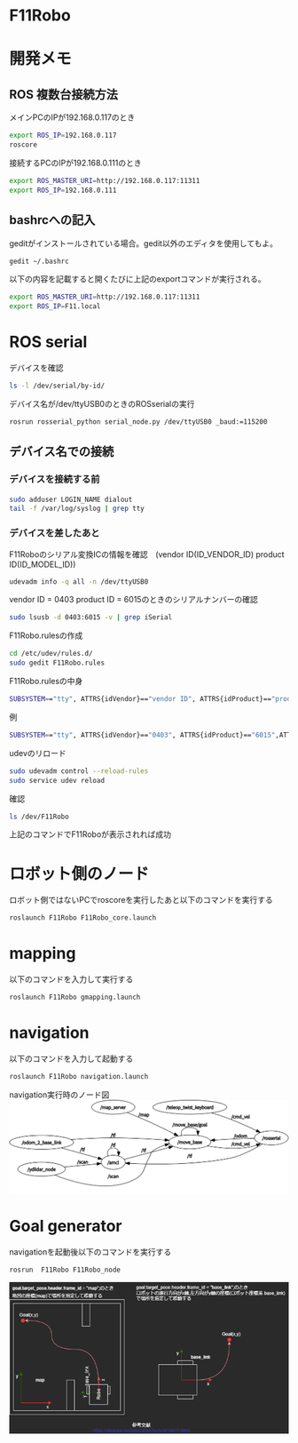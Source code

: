 # F11Robo
# 開発メモ
## ROS 複数台接続方法
メインPCのIPが192.168.0.117のとき
```bash
export ROS_IP=192.168.0.117
roscore
```
接続するPCのIPが192.168.0.111のとき
```bash
export ROS_MASTER_URI=http://192.168.0.117:11311
export ROS_IP=192.168.0.111
```
## bashrcへの記入
geditがインストールされている場合。gedit以外のエディタを使用してもよ。
```bash
gedit ~/.bashrc
```
以下の内容を記載すると開くたびに上記のexportコマンドが実行される。
```bash
export ROS_MASTER_URI=http://192.168.0.117:11311
export ROS_IP=F11.local
```
# ROS serial
デバイスを確認
```bash
ls -l /dev/serial/by-id/
```
デバイス名が/dev/ttyUSB0のときのROSserialの実行
```bash
rosrun rosserial_python serial_node.py /dev/ttyUSB0 _baud:=115200
```
## デバイス名での接続
### デバイスを接続する前
```bash
sudo adduser LOGIN_NAME dialout
tail -f /var/log/syslog | grep tty
```
### デバイスを差したあと
F11Roboのシリアル変換ICの情報を確認　(vendor ID(ID_VENDOR_ID) product ID(ID_MODEL_ID))
```bash
udevadm info -q all -n /dev/ttyUSB0
```
vendor ID = 0403 product ID = 6015のときのシリアルナンバーの確認
```bash
sudo lsusb -d 0403:6015 -v | grep iSerial
```
F11Robo.rulesの作成
```bash
cd /etc/udev/rules.d/
sudo gedit F11Robo.rules
```
F11Robo.rulesの中身
```bash
SUBSYSTEM=="tty", ATTRS{idVendor}=="vendor ID", ATTRS{idProduct}=="product ID",ATTRS{serial}=="シリアルナンバー", MODE:="0666", GROUP:="dialout",  SYMLINK+="F11Robo"
```
例
```bash
SUBSYSTEM=="tty", ATTRS{idVendor}=="0403", ATTRS{idProduct}=="6015",ATTRS{serial}=="DN048E5K", MODE:="0666", GROUP:="dialout",  SYMLINK+="F11Robo"
```
udevのリロード
```bash
sudo udevadm control --reload-rules
sudo service udev reload
```
確認
```bash
ls /dev/F11Robo
```
上記のコマンドでF11Roboが表示されれば成功
# ロボット側のノード
ロボット側ではないPCでroscoreを実行したあと以下のコマンドを実行する
```bash
roslaunch F11Robo F11Robo_core.launch
```
# mapping
以下のコマンドを入力して実行する
```bash
roslaunch F11Robo gmapping.launch
```
# navigation
以下のコマンドを入力して起動する    
```bash
roslaunch F11Robo navigation.launch
```
navigation実行時のノード図
![node](/image/rosgraph.png)
# Goal generator
navigationを起動後以下のコマンドを実行する
```bash
rosrun  F11Robo F11Robo_node
```
![goal](/image/goal.png)

